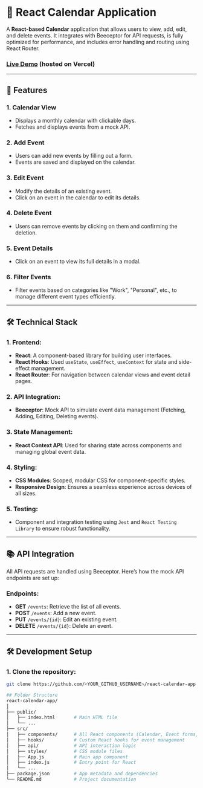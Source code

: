 # 📅 React Calendar Application

A **React-based Calendar** application that allows users to view, add, edit, and delete events. It integrates with Beeceptor for API requests, is fully optimized for performance, and includes error handling and routing using React Router.

### [Live Demo](<https://event-calendar-ashen.vercel.app/>) (hosted on Vercel)

---

## 🚀 Features

### 1. **Calendar View**
   - Displays a monthly calendar with clickable days.
   - Fetches and displays events from a mock API.

### 2. **Add Event**
   - Users can add new events by filling out a form.
   - Events are saved and displayed on the calendar.

### 3. **Edit Event**
   - Modify the details of an existing event.
   - Click on an event in the calendar to edit its details.

### 4. **Delete Event**
   - Users can remove events by clicking on them and confirming the deletion.

### 5. **Event Details**
   - Click on an event to view its full details in a modal.

### 6. **Filter Events**
   - Filter events based on categories like "Work", "Personal", etc., to manage different event types efficiently.

---

## 🛠️ Technical Stack

### 1. **Frontend:**
   - **React**: A component-based library for building user interfaces.
   - **React Hooks**: Used `useState`, `useEffect`, `useContext` for state and side-effect management.
   - **React Router**: For navigation between calendar views and event detail pages.

### 2. **API Integration:**
   - **Beeceptor**: Mock API to simulate event data management (Fetching, Adding, Editing, Deleting events).

### 3. **State Management:**
   - **React Context API**: Used for sharing state across components and managing global event data.

### 4. **Styling:**
   - **CSS Modules**: Scoped, modular CSS for component-specific styles.
   - **Responsive Design**: Ensures a seamless experience across devices of all sizes.

### 5. **Testing:**
   - Component and integration testing using `Jest` and `React Testing Library` to ensure robust functionality.

---

## 📚 API Integration

All API requests are handled using Beeceptor. Here’s how the mock API endpoints are set up:

### Endpoints:
- **GET** `/events`: Retrieve the list of all events.
- **POST** `/events`: Add a new event.
- **PUT** `/events/{id}`: Edit an existing event.
- **DELETE** `/events/{id}`: Delete an event.

---

## 🛠️ Development Setup

### 1. **Clone the repository:**
```bash
git clone https://github.com/<YOUR_GITHUB_USERNAME>/react-calendar-app.git

## Folder Structure
react-calendar-app/
│
├── public/
│   ├── index.html       # Main HTML file
│   └── ...
├── src/
│   ├── components/      # All React components (Calendar, Event forms, Modals)
│   ├── hooks/           # Custom React hooks for event management
│   ├── api/             # API interaction logic
│   ├── styles/          # CSS module files
│   ├── App.js           # Main app component
│   ├── index.js         # Entry point for React
│   └── ...
├── package.json         # App metadata and dependencies
└── README.md            # Project documentation
